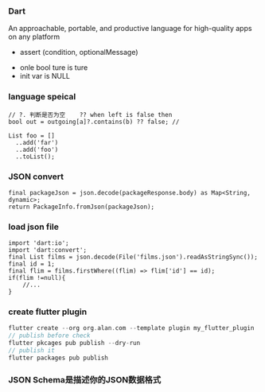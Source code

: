 ### Dart
An approachable, portable, and productive language for high-quality apps on any platform 

- assert (condition, optionalMessage)
* onle bool ture is ture
* init var is NULL

### language speical
```
// ?. 判断是否为空    ?? when left is false then 
bool out = outgoing[a]?.contains(b) ?? false; //

List foo = []
  ..add('far')
  ..add('foo')
  ..toList();
```

### JSON convert 
```
final packageJson = json.decode(packageResponse.body) as Map<String, dynamic>;
return PackageInfo.fromJson(packageJson);
```

### load json file
```
import 'dart:io';
import 'dart:convert';
final List films = json.decode(File('films.json').readAsStringSync()); 
final id = 1;
final flim = films.firstWhere((flim) => flim['id'] == id);
if(flim !=null){ 
	//...
}
```

### create flutter plugin
```dart
flutter create --org org.alan.com --template plugin my_flutter_plugin
// publish before check
flutter pkcages pub publish --dry-run
// publish it
flutter packages pub publish
```
### JSON Schema是描述你的JSON数据格式
